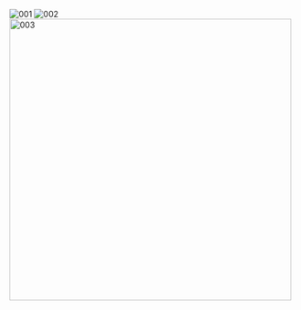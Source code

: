 ![001](https://github.com/xiongerbuer/yx-parent/assets/67909861/271b6108-d922-4a76-b001-46ca0e375b26)
![002](https://github.com/xiongerbuer/yx-parent/assets/67909861/06cb5b4e-75e6-4783-9646-a49bacc1fab2)
<img width="494" alt="003" src="https://github.com/xiongerbuer/yx-parent/assets/67909861/b6ca8e01-7df5-413c-b897-91b10ad830ac">
